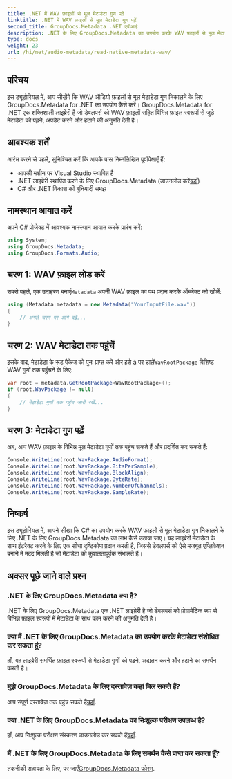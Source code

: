 ```yaml
---
title: .NET में WAV फ़ाइलों से मूल मेटाडेटा गुण पढ़ें
linktitle: .NET में WAV फ़ाइलों से मूल मेटाडेटा गुण पढ़ें
second_title: GroupDocs.Metadata .NET एपीआई
description: .NET के लिए GroupDocs.Metadata का उपयोग करके WAV फ़ाइलों से मूल मेटाडेटा निकालने का तरीका जानें। WAV फ़ाइल गुणों को पढ़ने के लिए आसान C# ट्यूटोरियल।
type: docs
weight: 23
url: /hi/net/audio-metadata/read-native-metadata-wav/
---
```

## परिचय
इस ट्यूटोरियल में, आप सीखेंगे कि WAV ऑडियो फ़ाइलों से मूल मेटाडेटा गुण निकालने के लिए GroupDocs.Metadata for .NET का उपयोग कैसे करें। GroupDocs.Metadata for .NET एक शक्तिशाली लाइब्रेरी है जो डेवलपर्स को WAV फ़ाइलों सहित विभिन्न फ़ाइल स्वरूपों से जुड़े मेटाडेटा को पढ़ने, अपडेट करने और हटाने की अनुमति देती है।
## आवश्यक शर्तें
आरंभ करने से पहले, सुनिश्चित करें कि आपके पास निम्नलिखित पूर्वापेक्षाएँ हैं:
- आपकी मशीन पर Visual Studio स्थापित है
-  .NET लाइब्रेरी स्थापित करने के लिए GroupDocs.Metadata (डाउनलोड करें[यहाँ](https://releases.groupdocs.com/metadata/net/))
- C# और .NET विकास की बुनियादी समझ

## नामस्थान आयात करें
अपने C# प्रोजेक्ट में आवश्यक नामस्थान आयात करके प्रारंभ करें:
```csharp
using System;
using GroupDocs.Metadata;
using GroupDocs.Formats.Audio;
```
## चरण 1: WAV फ़ाइल लोड करें
 सबसे पहले, एक उदाहरण बनाएं`Metadata` अपनी WAV फ़ाइल का पथ प्रदान करके ऑब्जेक्ट को खोलें:
```csharp
using (Metadata metadata = new Metadata("YourInputFile.wav"))
{
    // अगले चरण पर आगे बढ़ें...
}
```
## चरण 2: WAV मेटाडेटा तक पहुंचें
 इसके बाद, मेटाडेटा के रूट पैकेज को पुनः प्राप्त करें और इसे a पर डालें`WavRootPackage` विशिष्ट WAV गुणों तक पहुँचने के लिए:
```csharp
var root = metadata.GetRootPackage<WavRootPackage>();
if (root.WavPackage != null)
{
    // मेटाडेटा गुणों तक पहुंच जारी रखें...
}
```
## चरण 3: मेटाडेटा गुण पढ़ें
अब, आप WAV फ़ाइल के विभिन्न मूल मेटाडेटा गुणों तक पहुंच सकते हैं और प्रदर्शित कर सकते हैं:
```csharp
Console.WriteLine(root.WavPackage.AudioFormat);
Console.WriteLine(root.WavPackage.BitsPerSample);
Console.WriteLine(root.WavPackage.BlockAlign);
Console.WriteLine(root.WavPackage.ByteRate);
Console.WriteLine(root.WavPackage.NumberOfChannels);
Console.WriteLine(root.WavPackage.SampleRate);
```

## निष्कर्ष
इस ट्यूटोरियल में, आपने सीखा कि C# का उपयोग करके WAV फ़ाइलों से मूल मेटाडेटा गुण निकालने के लिए .NET के लिए GroupDocs.Metadata का लाभ कैसे उठाया जाए। यह लाइब्रेरी मेटाडेटा के साथ इंटरैक्ट करने के लिए एक सीधा दृष्टिकोण प्रदान करती है, जिससे डेवलपर्स को ऐसे मजबूत एप्लिकेशन बनाने में मदद मिलती है जो मेटाडेटा को कुशलतापूर्वक संभालते हैं।

## अक्सर पूछे जाने वाले प्रश्न
### .NET के लिए GroupDocs.Metadata क्या है?
.NET के लिए GroupDocs.Metadata एक .NET लाइब्रेरी है जो डेवलपर्स को प्रोग्रामेटिक रूप से विभिन्न फ़ाइल स्वरूपों में मेटाडेटा के साथ काम करने की अनुमति देती है।
### क्या मैं .NET के लिए GroupDocs.Metadata का उपयोग करके मेटाडेटा संशोधित कर सकता हूं?
हाँ, यह लाइब्रेरी समर्थित फ़ाइल स्वरूपों से मेटाडेटा गुणों को पढ़ने, अद्यतन करने और हटाने का समर्थन करती है।
### मुझे GroupDocs.Metadata के लिए दस्तावेज़ कहां मिल सकते हैं?
 आप संपूर्ण दस्तावेज़ तक पहुंच सकते हैं[यहाँ](https://reference.groupdocs.com/metadata/net/).
### क्या .NET के लिए GroupDocs.Metadata का निःशुल्क परीक्षण उपलब्ध है?
 हाँ, आप निःशुल्क परीक्षण संस्करण डाउनलोड कर सकते हैं[यहाँ](https://releases.groupdocs.com/).
### मैं .NET के लिए GroupDocs.Metadata के लिए समर्थन कैसे प्राप्त कर सकता हूँ?
 तकनीकी सहायता के लिए, पर जाएँ[GroupDocs.Metadata फ़ोरम](https://forum.groupdocs.com/c/metadata/14).